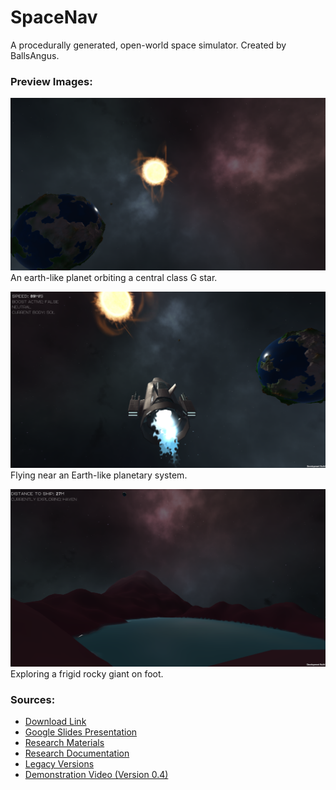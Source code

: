 # SpaceNav
A procedurally generated, open-world space simulator. Created by BallsAngus.

### **Preview Images**:
![alt text](https://github.com/BallsAngus/SpaceNav/blob/main/Updated%20SpaceNav/Assets/Previews/Preview%201.PNG)
An earth-like planet orbiting a central class G star.

![alt text](https://github.com/BallsAngus/SpaceNav/blob/main/Updated%20SpaceNav/Assets/Previews/Preview%202.PNG)
Flying near an Earth-like planetary system.

![alt text](https://github.com/BallsAngus/SpaceNav/blob/main/Updated%20SpaceNav/Assets/Previews/Preview%203.PNG)
Exploring a frigid rocky giant on foot.

### **Sources**:
- [Download Link](https://drive.google.com/file/d/159_Mc_uHX6oNgIWwskiVEQP48nk7Ffoo/view?usp=sharing)
- [Google Slides Presentation](https://docs.google.com/presentation/d/1gcIoUj-POMtOo0RVEYQnTKvAZM1zzhNyvxyBKstwqTk/edit?usp=sharing)
- [Research Materials](https://drive.google.com/drive/folders/1XxjSy5FCdEXDD1TT48p0g2zqWZ6-W6DY?usp=sharing)
- [Research Documentation](https://docs.google.com/document/d/1hY_nc26UUX8pENGcubhC1lDAA8yuMdiTDtmgAYG92Qw/edit?usp=sharing)
- [Legacy Versions](https://drive.google.com/drive/folders/1ov2wnwi8XQo7BvFZ3gC9mjb5PWWhwB4e?usp=sharing)
- [Demonstration Video (Version 0.4)](https://drive.google.com/file/d/1dzDkq4tR-2RZ7TuourwhHBfI12bWOpOS/view?usp=sharing)

